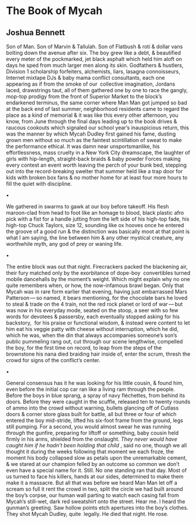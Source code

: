 # The Book of Mycah
## Joshua Bennett
Son of Man. Son of Marvin & Tallulah. Son of Flatbush & roti & dollar vans
bolting down the avenue after six. The boy grew like a debt, & beautified
every meter of the pockmarked, jet black asphalt which held him aloft on days
he sped from much larger men along its skin. Godfathers & hustlers, Division 1
scholarship forfeiters, alchemists, liars, lasagna connoisseurs, Internet
mixtape DJs & baby mama conflict consultants, each one appearing as if from
the smoke of our  collective imagination, Jordans laced, drawstrings taut, all
of them gathered one by one to race the gangly, mop-top prodigy from the front
of Superior Market to the block’s endarkened terminus, the same corner where
Man Man got jumped so bad at the back end of last summer, neighborhood
residents came to regard the place as a kind of memorial & it was like this
every other afternoon, you know, from June through the final days leading up
to the book drives & raucous cookouts which signaled our school year’s
inauspicious return, this was the manner by which Mycah Dudley first gained
his fame, dusting grown men without so much as the faintest scintillation of
sweat to make the performance ethical. It was damn near unsportsmanlike, his
effortlessness, mass cruelty in a New York City dreamscape, the laughter of
girls with hip-length, straight-back braids & baby powder Forces making every
contest an event worth leaving the perch of your bunk bed, stepping out into
the record-breaking swelter that summer held like a trap door for kids with
broken box fans & no mother home for at least four more hours to fill the
quiet with discipline.


•


We gathered in swarms to gawk at our boy before takeoff. His flesh maroon-clad
from head to foot like an homage to blood, black plastic afro pick with a fist
for a handle jutting from the left side of his high-top fade, his high-top
Chuck Taylors, size 12, sounding like ox hooves once he entered the groove of
a good run & the distinction was basically moot at that point is what I am
saying, the line between him & any other mystical creature, any worthwhile
myth, any god of prey or waning life.


•


The entire block was out that night. Firecrackers packed the blackening air,
their fury matched only by the exorbitance of dope-boy  convertibles turned
mobile dancehalls by the moment’s weight. Which might explain why no one quite
remembers when, or how, the now-infamous brawl began. Only that Mycah was in
rare form earlier that evening, having just embarrassed Mars Patterson — so
named, it bears mentioning, for the chocolate bars he loved to steal & trade
on the 4 train, not the red rock planet or lord of war — but was now in his
everyday mode, seated on the stoop, a seer with so few words for devotees &
passersby, each eventually stopped asking for his backstory,  for his praise
or functional wisdom, & instead were content to let him eat his veggie patty
with cheese without interruption, which he did, which he was, when the din
that always accompanies someone’s son’s public pummeling rang out, cut through
our scene lengthwise, compelled the boy, for the first time on record, to leap
from the steps of the brownstone his nana died braiding hair inside of, enter
the scrum, thresh the crowd for signs of the conflict’s center.


•


General consensus has it he was looking for his little cousin, & found him,
even before the initial cop car ran like a living ram through the people.
Before the boys in blue sprang, a spray of navy fléchettes, from behind its
doors. Before they were caught in the scuffle, released ten to twenty rounds
of ammo into the crowd without warning, bullets glancing off of Cutlass doors
& corner store glass built for battle, all but three or four of which entered
the boy mid-stride, lifted his six-foot frame from the ground, legs still
pumping. For a second, you would almost swear he was running _through_ the
gunfire, preparing for liftoff or something, baby cousin held firmly in his
arms, shielded from the onslaught. _They never would have caught him if he
hadn’t been holding that child_ , said no one, though we all thought it during
the weeks following that moment we each froze, the moment his body collapsed
slow as petals upon the unremarkable cement, & we stared at our champion
felled by an outcome so common we don’t even have a special name for it.
Still. No one standing ran that day. Most of us turned to face his killers,
hands at our sides, determined to make them make it a massacre. But all that
was before we heard Man Man let off a scream so full it rent the crowd in two,
split the circle we had built around the boy’s corpse, our human wall parting
to watch each casing fall from Mycah’s still-wet, dark red sweatshirt onto the
street. Hear me. I heard the gunman’s greeting. Saw hollow points etch
apertures into the boy’s clothes. They shot Mycah Dudley, quite  legally. He
died that night. He rose.